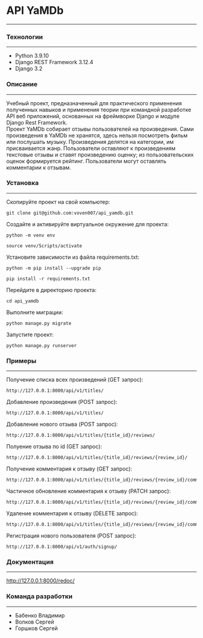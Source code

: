 # API YaMDb
***

### Технологии
***

* Python 3.9.10
* Django REST Framework 3.12.4
* Django 3.2

### Описание
***

Учебный проект, предназначенный для практического применения полученных навыков и применения теории при командной разработке API веб приложений, основанных на фреймворке Django и модуле Django Rest Framework.   
Проект YaMDb собирает отзывы пользователей на произведения. Сами произведения в YaMDb не хранятся, здесь нельзя посмотреть фильм или послушать музыку. Произведения делятся на категории, им присваивается жанр. Пользователи оставляют к произведениям текстовые отзывы и ставят произведению оценку; из пользовательских оценок формируется рейтинг. Пользователи могут оставлять комментарии к отзывам.

### Установка
***

Скопируйте проект на свой компьютер:

```
git clone git@github.com:voven007/api_yamdb.git
```

Cоздайте и активируйте виртуальное окружение для проекта:

```
python -m venv env
```

```
source venv/Scripts/activate
```

Установите зависимости из файла requirements.txt:

```
python -m pip install --upgrade pip
```

```
pip install -r requirements.txt
```

Перейдите в директорию проекта:

```
cd api_yamdb
```

Выполните миграции:

```
python manage.py migrate
```

Запустите проект:

```
python manage.py runserver
```

### Примеры
***

Получение списка всех произведений (GET запрос):

```
http://127.0.0.1:8000/api/v1/titles/
```

Добавление произведения (POST запрос):

```
http://127.0.0.1:8000/api/v1/titles/
```

Добавление нового отзыва (POST запрос):

```
http://127.0.0.1:8000/api/v1/titles/{title_id}/reviews/
```

Полуение отзыва по id (GET запрос):

```
http://127.0.0.1:8000/api/v1/titles/{title_id}/reviews/{review_id}/
```

Получение комментария к отзыву (GET запрос):

```
http://127.0.0.1:8000/api/v1/titles/{title_id}/reviews/{review_id}/comments/{comment_id}/
```

Частичное обновление комментария к отзыву (PATCH запрос):

```
http://127.0.0.1:8000/api/v1/titles/{title_id}/reviews/{review_id}/comments/{comment_id}/
```

Удаление комментария к отзыву (DELETE запрос):

```
http://127.0.0.1:8000/api/v1/titles/{title_id}/reviews/{review_id}/comments/{comment_id}/
```

Регистрация нового пользователя (POST запрос):

```
http://127.0.0.1:8000/api/v1/auth/signup/
```

### Документация
***

http://127.0.0.1:8000/redoc/

### Команда разработки
***

* Бабенко Владимир
* Волков Сергей
* Горшков Сергей